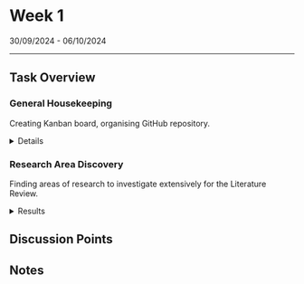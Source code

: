 <div id="toc">
  <ul style="list-style: none">
    <summary>
      <h1>
        Week 1
      </h1>
      <li> 30/09/2024 - 06/10/2024 </li>
      <hr>
    </summary>
  </ul>
</div>

## Task Overview

### General Housekeeping
Creating Kanban board, organising GitHub repository.
<details>
	<summary>Details</summary>
	<ul>
		<li>Created Kanban board.</li>
		<li>Populated Kanban board with some initial tasks.</li>
		<li>Cleaned up temporary files from writing the proposal.</li>
		<li>Roughly structured the github repository, seperating documentation, report writing and development into their own folders with sub-folders of what is already known to be required (Proposal, Weekly Logs, Presentation, Literature Review, etc).</li>
		<li>Created a draft template for weekly logs containing the expected sections that will be required, and created this first weekly log.</li>
	</ul>
</details>

### Research Area Discovery
Finding areas of research to investigate extensively for the Literature Review.
<details>
	<summary>Results</summary>
	<ul>
		<li></li>
	</ul>
</details>

## Discussion Points

## Notes

